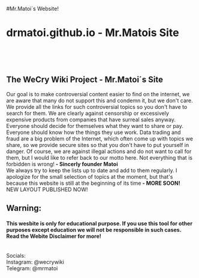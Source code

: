 #Mr.Matoi´s Website! 
# drmatoi.github.io - Mr.Matois Site
<br>
<p align="center">

</br>

## The WeCry Wiki Project - Mr.Matoi´s Site
Our goal is to make controversial content easier to find on the internet, we are aware that many do not support this and condemn it, but we don't care. We provide all the links for such controversial topics so you don't have to search for them. We are clearly against censorship or excessively expensive products from companies that have surreal sales anyway. Everyone should decide for themselves what they want to share or pay. Everyone should know how the things they use work. Data trading and fraud are a big problem of the Internet, which often come up with topics we share, so we provide secure sites so that you don't have to put yourself in danger. Of course, we are against illegal actions and do not want to call for them, but I would like to refer back to our motto here. Not everything that is forbidden is wrong!<b> - Sincerly founder Matoi </b>
<br>
We always try to keep the lists up to date and add to them regularly. I apologize for the small selection of topics at the moment, but that's because this website is still at the beginning of its time<b> - MORE SOON! </b>
<br>
NEW LAYOUT PUBLISHED NOW!

## Warning:
#### This wesbite is only for educational purpose. If you use this tool for other purposes except education we will not be responsible in such cases. Read the Webite Disclaimer for more!

<br>
Socials:
<br>
Instagram: @wecrywiki
<br>
Telegram: @mrmatoi

